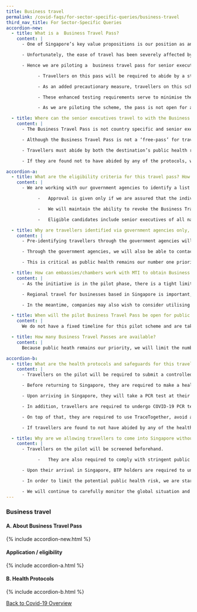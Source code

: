 ```yaml
---
title: Business travel
permalink: /covid-faqs/for-sector-specific-queries/business-travel
third_nav_title: For Sector-Specific Queries
accordion-new:
  - title: What is a  Business Travel Pass?
    content: |
      -	One of Singapore’s key value propositions is our position as an air and business hub. This includes the ease with which executives based in Singapore can travel around the region for work, to oversee regional operations.

      -	Unfortunately, the ease of travel has been severely affected by restrictions to safeguard against COVID-19. SME owners cannot visit their customers and factories in the region, and MNCs with global/regional HQ functions here are unable to operate fully. We need to enable these businessmen to travel more easily, and safely, or risk losing these business functions to other countries.

      -	Hence we are piloting a  business travel pass for senior executives in Singapore with regional or international roles who need to travel regularly for business. We are doing this in a gradual and calibrated manner to manage our public health situation carefully.

            - Travellers on this pass will be required to abide by a strict controlled itinerary when they travel overseas for work.o	Upon return, travellers will undergo an on-arrival COVID-19 PCR test in lieu of the Stay-Home Notice (SHN) and are required to be isolated in a single location until they obtain a negative result for their on-arrival test.

            - As an added precautionary measure, travellers on this scheme are required to undergo COVID-19 PCR tests on Day, Day 7 and Day 14 of their return. An additional Serology test will also be required on Day 3.

            - These enhanced testing requirements serve to minimise the risk of potential incubating cases leaking into the community.

            - As we are piloting the scheme, the pass is not open for application at this point in time.

  - title: Where can the senior executives travel to with the Business Travel Pass?
    content: |
      -	The Business Travel Pass is not country specific and senior executives will be able to travel to a range of countries, subject to the countries’ entry policies.

      -	Although the Business Travel Pass is not a ‘free-pass’ for travellers to enter various countries, it facilitates the Business Travel Pass holders' return to Singapore, to carry on with their business operations.

      -	Travellers must abide by both the destination’s public health rules, as well as the stringent health protocols in Singapore upon their return.

      -	If they are found not to have abided by any of the protocols, we will revoke the Business Travel Pass and remove them from the pilot.

accordion-a:
  - title: What are the eligibility criteria for this travel pass? How are individuals selected for the pilot?
    content: |
      -	We are working with our government agencies to identify a list of senior executives in Singapore with international or regional responsibilities who travel regularly for official and business purposes, and are progressively issuing the passes.

            -	Approval is given only if we are assured that the individual will comply with the stringent public health requirements and safeguards.

            -	We will maintain the ability to revoke the Business Travel Pass if we find that the traveller failed to abide by the stringent health protocols.

            -	Eligible candidates include senior executives of all nationalities in Singapore. Foreign nationals are required to hold an Employment Pass (EP), EntrePass, Personalised Employment Pass (PEP) or Immigration Exemption Order (IEO).  

  - title: Why are travellers identified via government agencies only, instead of through an open application?
    content: |
      -	Pre-identifying travellers through the government agencies will allow us to follow up closely with these travellers to determine the public health outcome of the scheme.

      -	Through the government agencies, we will also be able to contact these travellers quickly in the event that we need to adjust parameters of the travel pass in response to a sudden change in the global epidemiological situation. The travellers will have to immediately adapt to and abide by any change in public health requirements.

      -	This is critical as public health remains our number one priority as we explore new ways to resume business travel to aid in our economic recovery.

  - title: How can embassies/chambers work with MTI to obtain Business Travel Passes for diplomats/affiliated companies?
    content: |
      -	As the initiative is in the pilot phase, there is a tight limit on the number of Business Travel Passes available. Our focus is on monitoring the implementation of the pilot to ensure that public health risk can be managed with the travel. This will enable us to assess on expanding the initiative.

      -	Regional travel for businesses based in Singapore is important, and we want to enable this as much as possible, while protecting the health of those travellers and making sure that we do this in a safe and sustainable manner.

      -	In the meantime, companies may also wish to consider utilising available travel lanes for entry into Singapore from applicable countries for business purposes.

  - title: When will the pilot Business Travel Pass be open for public application?
    content: |
      We do not have a fixed timeline for this pilot scheme and are taking a step-by-step approach in our evaluation of the pilot. Our number one priority for now is public health and we want to carefully monitor the progress of this pilot before making any decisions.

  - title: How many Business Travel Passes are available?
    content: |
      Because public heath remains our priority, we will limit the number of Business Travel Passes in the pilot phase and carefully monitor the public health outcomes in this phase.

accordion-b:
  - title: What are the health protocols and safeguards for this travel pass?
    content: |    
      -	Travellers on the pilot will be required to submit a controlled itinerary of their meetings and activities while abroad, including the contacts they meet and venues they go to, and must adhere strictly to this controlled itinerary. Travellers who leave Singapore without an approved controlled itinerary, will be required to serve a 14-day SHN or SHN+ upon arrival into Singapore.

      -	Before returning to Singapore, they are required to make a health declaration to ensure that they do not have symptoms and have not encountered anyone infected with COVID-19.

      -	Upon arriving in Singapore, they will take a PCR test at their own cost and are required to strictly self-isolate until they get a negative test result.

      -	In addition, travellers are required to undergo COVID-19 PCR tests on Day 3, Day 7 and Day 14 of their return. An additional Serology test will also be required on Day 3. This serves as an added precautionary measure to capture any possible incubating cases.

      -	On top of that, they are required to use TraceTogether, avoid all forms of public transport within 14 days of return, comply with safe management measures at their workplace, and abide by all other prevailing measures applicable to local residents. Travellers are also to avoid events with more than 8 attendees within 14 days of returning to Singapore.

      -	If travellers are found to not have abided by any of the health protocols above, their pass may be revoked and they may face further penalties.

  - title: Why are we allowing travellers to come into Singapore without serving SHN?
    content: |
      -	Travellers on the pilot will be screened beforehand.

            -	They are also required to comply with stringent public health requirements and additional safeguards. For instance, they are required to submit a controlled itinerary before leaving Singapore and adhere strictly to this itinerary abroad.

      -	Upon their arrival in Singapore, BTP holders are required to undergo an on-arrival PCR test in lieu of their SHN requirements and additional PCR and Serology tests on designated days as a precautionary measure to capture any possible isolating cases among BTP holders.   

      -	In order to limit the potential public health risk, we are starting only with a small number of Business Travel Passes during the pilot phase.

      -	We will continue to carefully monitor the global situation and the public health outcomes of this scheme in order to strike a calibrated balance between the safety of the local community and resuming business travel in support of our overall economic recovery.
---
```


### Business travel

#### A. About Business Travel Pass
{% include accordion-new.html %}

#### Application / eligibility
{% include accordion-a.html %}

#### B. Health Protocols
{% include accordion-b.html %}

[Back to Covid-19 Overview](/covid/)
